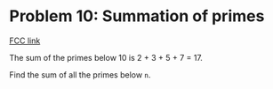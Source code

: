 # Problem 10: Summation of primes

[FCC link](https://www.freecodecamp.org/learn/coding-interview-prep/project-euler/problem-10-summation-of-primes)

The sum of the primes below 10 is 2 + 3 + 5 + 7 = 17.

Find the sum of all the primes below `n`.
